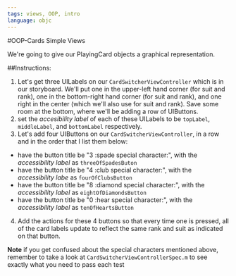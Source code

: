 ```yaml
---
tags: views, OOP, intro
language: objc
---
```


#OOP-Cards Simple Views

We're going to give our PlayingCard objects a graphical representation. 

##Instructions:
1. Let's get three UILabels on our `CardSwitcherViewController` which is in our storyboard. We'll put one in the upper-left hand corner (for suit and rank), one in the bottom-right hand corner (for suit and rank), and one right in the center (which we'll also use for suit and rank). Save some room at the bottom, where we'll be adding a row of UIButtons.
2. set the *accesibility label* of each of these UILabels to be `topLabel`, `middleLabel`, and `bottomLabel` respectively.                
3. Let's add four UIButtons on our `CardSwitcherViewController`, in a row and in the order that I list them below:
  - have the button title be "3 :spade special character:", with the *accessibility label* as `threeOfSpadesButon`
  - have the button title be "4 :club special character:", with the *accessibility labe* as `fourOfClubsButton`
  - have the button title be "8 :diamond special character:", with the *accessibility label* as `eightOfDiamondsButton`
  - have the button title be "0 :hear special character:", with the *accessibility label* as `tenOfHeartsButton`
4. Add the actions for these 4 buttons so that every time one is pressed, all of the card labels update to reflect the same rank and suit as indicated on that button.

**Note** if you get confused about the special characters mentioned above, remember to take a look at `CardSwitcherViewControllerSpec.m` to see exactly what you need to pass each test
